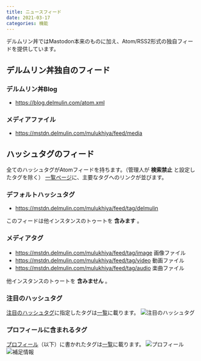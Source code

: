 ```yaml
---
title: ニュースフィード
date: 2021-03-17
categories: 機能
---
```


デルムリン丼ではMastodon本来のものに加え、Atom/RSS2形式の独自フィードを提供しています。

## デルムリン丼独自のフィード

### デルムリン丼Blog
- https://blog.delmulin.com/atom.xml

### メディアファイル
- https://mstdn.delmulin.com/mulukhiya/feed/media

## ハッシュタグのフィード

全てのハッシュタグがAtomフィードを持ちます。（管理人が __検索禁止__ と設定したタグを除く）
[一覧ページ](https://mstdn.delmulin.com/mulukhiya/app/feed)に、主要なタグへのリンクが並びます。
### デフォルトハッシュタグ
- https://mstdn.delmulin.com/mulukhiya/feed/tag/delmulin

このフィードは他インスタンスのトゥートを __含みます__ 。

### メディアタグ
- https://mstdn.delmulin.com/mulukhiya/feed/tag/image 画像ファイル
- https://mstdn.delmulin.com/mulukhiya/feed/tag/video 動画ファイル
- https://mstdn.delmulin.com/mulukhiya/feed/tag/audio 楽曲ファイル

他インスタンスのトゥートを __含みません__ 。

### 注目のハッシュタグ
[注目のハッシュタグ](https://mstdn.delmulin.com/settings/featured_tags)に指定したタグは[一覧](https://mstdn.delmulin.com/mulukhiya/app/feed)に載ります。
![注目のハッシュタグ](featured_tags.png)

### プロフィールに含まれるタグ
[プロフィール](https://mstdn.delmulin.com/settings/profile)（以下）に書かれたタグは[一覧](https://mstdn.delmulin.com/mulukhiya/app/feed)に載ります。
![プロフィール](bio.png)
![補足情報](fields.png)
